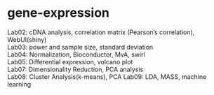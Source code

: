 # gene-expression  
Lab02: cDNA analysis, correlation matrix (Pearson’s correlation), WebUI(shiny)  
Lab03: power and sample size, standard deviation  
Lab04: Normalization, Bioconductor, MvA, swirl  
Lab05: Differential expression, volcano plot  
Lab07: Dimensionality Reduction, PCA analysis  
Lab08: Cluster Analysis(k-means), PCA
Lab09: LDA, MASS, machine learning  
  
